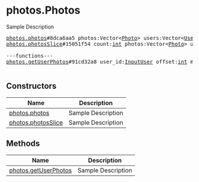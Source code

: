 # photos.Photos

Sample Description

<pre>
<a href="../constructor/photos.photos">photos.photos</a>#8dca6aa5 photos:Vector&lt;<a href="../type/Photo.md">Photo</a>&gt; users:Vector&lt;<a href="../type/User.md">User</a>&gt; = <a href="../type/photos.Photos.md">photos.Photos</a>;
<a href="../constructor/photos.photosSlice">photos.photosSlice</a>#15051f54 count:<a href="../type/int.md">int</a> photos:Vector&lt;<a href="../type/Photo.md">Photo</a>&gt; users:Vector&lt;<a href="../type/User.md">User</a>&gt; = <a href="../type/photos.Photos.md">photos.Photos</a>;

---functions---
<a href="../method/photos.getUserPhotos">photos.getUserPhotos</a>#91cd32a8 user_id:<a href="../type/InputUser.md">InputUser</a> offset:<a href="../type/int.md">int</a> max_id:<a href="../type/long.md">long</a> limit:<a href="../type/int.md">int</a> = <a href="../type/photos.Photos.md">photos.Photos</a>;

</pre>

## Constructors

| Name | Description |
|------|-------------|
| [photos.photos](../constructor/photos.photos.md) | Sample Description |
| [photos.photosSlice](../constructor/photos.photosSlice.md) | Sample Description |

## Methods

| Name | Description |
|------|-------------|
| [photos.getUserPhotos](../method/photos.getUserPhotos.md) | Sample Description |
